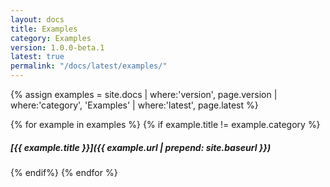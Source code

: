 ```yaml
---
layout: docs
title: Examples
category: Examples
version: 1.0.0-beta.1
latest: true
permalink: "/docs/latest/examples/"
---
```


{% assign examples = site.docs | where:'version', page.version | where:'category', 'Examples' | where:'latest', page.latest %}

{% for example in examples %}
{% if example.title != example.category %}
##### [{{ example.title }}]({{ example.url | prepend: site.baseurl }})
{% endif%}
{% endfor %}
